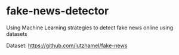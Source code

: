 # fake-news-detector
Using Machine Learning strategies to detect fake news online using datasets

Dataset: https://github.com/lutzhamel/fake-news
